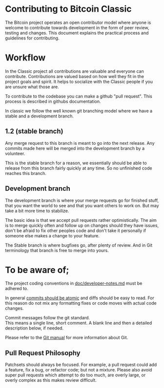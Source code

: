 # Contributing to Bitcoin Classic

The Bitcoin project operates an open contributor model where anyone is welcome
to contribute towards development in the form of peer review, testing and
changes. This document explains the practical process and guidelines for
contributing.


# Workflow

In the Classic project all contributions are valuable and everyone can
contribute.  Contributions are valued based on how well they fit in the project
goals and spirit.  It helps to socialize with the Classic people if you are
unsure what those are.

To contribute to the codebase you can make a github "pull request". This
process is described in githubs documentation.

In classic we follow the well known git branching model where we have a stable
and a development branch.

## 1.2 (stable branch)

Any merge request to this branch is meant to go into the next release. Any
commits made here will be merged into the development branch by a volunteer.

This is the stable branch for a reason, we essentially should be able to
release from this branch fairly quickly at any time. So no unfinished code
reaches this branch.

## Development branch

The development branch is where your merge requests go for finished stuff,
that you want the world to see and that you want others to work on. But may
take a bit more time to stabilize.

The basic idea is that we accept pull requests rather optimistically. The aim is
to merge quickly often and follow up on changes should they have issues,
don't be afraid to fix other peoples code and don't take it personally if
someone else makes a change to your feature.

The Stable branch is where bugfixes go, after plenty of review. And in Git
terminology that branch is free to merge into yours.


# To be aware of;

The project coding conventions in [doc/developer-notes.md](doc/developer-notes.md)
must be adhered to.

In general [commits should be atomic](https://en.wikipedia.org/wiki/Atomic_commit#Atomic_commit_convention)
and diffs should be easy to read. For this reason do not mix any formatting fixes
or code moves with actual code changes.

Commit messages follow the git standard.  
This means a single line, short comment. A blank line and then a detailed
description below, if needed.

Please refer to the [Git manual](https://git-scm.com/doc) for more information about Git.


Pull Request Philosophy
-----------------------

Patchsets should always be focused. For example, a pull request could add a
feature, fix a bug, or refactor code; but not a mixture. Please also avoid super
pull requests which attempt to do too much, are overly large, or overly complex
as this makes review difficult.
